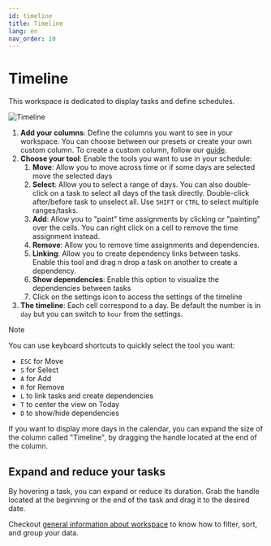 ```yaml
---
id: timeline
title: Timeline
lang: en
nav_order: 10
---
```


# Timeline

This workspace is dedicated to display tasks and define schedules.

![Timeline](/_medias/screenshots/timeline.webp)

1. **Add your columns**: Define the columns you want to see in your workspace. You can choose between our presets or create your own custom column. To create a custom column, follow our [guide](../../../examples/create/column).
2. **Choose your tool**: Enable the tools you want to use in your schedule:
   1. **Move**: Allow you to move across time or if some days are selected move the selected days
   2. **Select**: Allow you to select a range of days. You can also double-click on a task to select all days of the task directly. Double-click after/before task to unselect all. Use `SHIFT` or `CTRL` to select multiple ranges/tasks.
   3. **Add**: Allow you to "paint" time assignments by clicking or "painting" over the cells. You can right click on a cell to remove the time assignment instead.
   4. **Remove**: Allow you to remove time assignments and dependencies.
   5. **Linking**: Allow you to create dependency links between tasks. Enable this tool and drag n drop a task on another to create a dependency.
   6. **Show dependencies**: Enable this option to visualize the dependencies between tasks
   7. Click on the <span class="aq-icon">settings</span> icon to access the settings of the timeline
3. **The timeline**: Each cell correspond to a day. Be default the number is in `day` but you can switch to `hour` from the settings.

> [!note]
> You can use keyboard shortcuts to quickly select the tool you want:
>
> - `ESC` for Move
> - `S` for Select
> - `A` for Add
> - `R` for Remove
> - `L` to link tasks and create dependencies
> - `T` to center the view on Today
> - `D` to show/hide dependencies

If you want to display more days in the calendar, you can expand the size of the column called "Timeline", by dragging the handle located at the end of the column.

## Expand and reduce your tasks

By hovering a task, you can expand or reduce its duration. Grab the handle located at the beginning or the end of the task and drag it to the desired date.

Checkout [general information about workspace](/web/workspaces) to know how to filter, sort, and group your data.